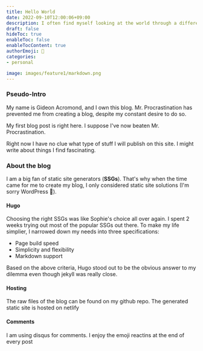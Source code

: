 ```yaml
---
title: Hello World
date: 2022-09-10T12:00:06+09:00
description: I often find myself looking at the world through a different lens than most people. For me, everything can be broken down into lines of code and logical sequences of steps.
draft: false
hideToc: true
enableToc: false
enableTocContent: true
authorEmoji: 🤖
categories:
- personal

image: images/feature1/markdown.png
---
```


### Pseudo-Intro
My name is Gideon Acromond, and I own this blog. Mr. Procrastination has prevented me from creating a blog, despite my constant desire to do so.

My first blog post is right here. I suppose I've now beaten Mr. Procrastination.

Right now I have no clue what type of stuff I will publish on this site. I might write about things I find fascinating.

### About the blog
I am a big fan of static site generators (**SSGs**). That's why when the time came for me to create my blog, I only considered static site solutions (I'm sorry WordPress 🤣).

#### Hugo
Choosing the right SSGs was like Sophie's choice all over again. I spent 2 weeks trying out most of the popular SSGs out there. To make my life simplier, I narrowed down my needs into three specifications:

 - Page build speed
 - Simplicity and flexibility 
 - Markdown support

Based on the above criteria, Hugo stood out to be the obvious answer to my dilemma even though jekyll was really close.

 #### Hosting
 The raw files of the blog can be found on my github repo. The generated static site is hosted on netlify


 #### Comments
I am using disqus for comments. I enjoy the emoji reactins at the end of every post